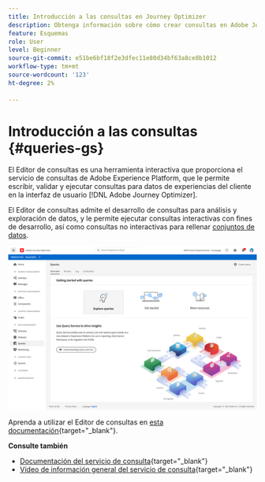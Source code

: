 ```yaml
---
title: Introducción a las consultas en Journey Optimizer
description: Obtenga información sobre cómo crear consultas en Adobe Journey Optimizer
feature: Esquemas
role: User
level: Beginner
source-git-commit: e51be6bf18f2e3dfec11e80d34bf63a8ce8b1012
workflow-type: tm+mt
source-wordcount: '123'
ht-degree: 2%

---
```


# Introducción a las consultas {#queries-gs}

El Editor de consultas es una herramienta interactiva que proporciona el servicio de consultas de Adobe Experience Platform, que le permite escribir, validar y ejecutar consultas para datos de experiencias del cliente en la interfaz de usuario [!DNL Adobe Journey Optimizer].

El Editor de consultas admite el desarrollo de consultas para análisis y exploración de datos, y le permite ejecutar consultas interactivas con fines de desarrollo, así como consultas no interactivas para rellenar [conjuntos de datos](get-started-datasets.md).


![](assets/queries-home.png)

Aprenda a utilizar el Editor de consultas en [esta documentación](https://experienceleague.adobe.com/docs/experience-platform/query/ui/user-guide.html){target=&quot;_blank&quot;}.

**Consulte también**

* [Documentación del servicio de consulta](https://experienceleague-review.corp.adobe.com/docs/experience-platform/query/home.html){target=&quot;_blank&quot;}
* [Vídeo de información general del servicio de consulta](https://experienceleague-review.corp.adobe.com/docs/platform-learn/tutorials/queries/understanding-query-service.html){target=&quot;_blank&quot;}

